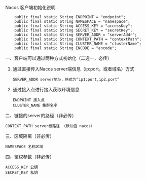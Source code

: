 Nacos 客户端初始化说明

```
	public final static String ENDPOINT = "endpoint";
	public final static String NAMESPACE = "namespace";
	public final static String ACCESS_KEY = "accessKey";
	public final static String SECRET_KEY = "secretKey";
	public final static String SERVER_ADDR = "serverAddr";
	public final static String CONTEXT_PATH = "contextPath";
	public final static String CLUSTER_NAME = "clusterName";
	public final static String ENCODE = "encode";

```
一、客户端可以通过两种方式初始化（二选一，必传）

1. 通过直接传入Nacos server端信息（ip:port，或者域名）方式

	``
	SERVER_ADDR server地址，格式为“ip1:port,ip2.port”
	``
2. 通过接入点进行接入获取环境信息

	```
	ENDPOINT 接入点 
	CLUSTER_NAME 集群名字
	```
	
二、链接的server的路径（非必传）

```
CONTEXT_PATH server根路径 （默认值 nacos）
```
三、区域隔离（非必传）

```
NAMESPACE 名称区域
```

四、鉴权参数（非必传）

```
ACCESS_KEY 公钥
SECRET_KEY 私钥
```

